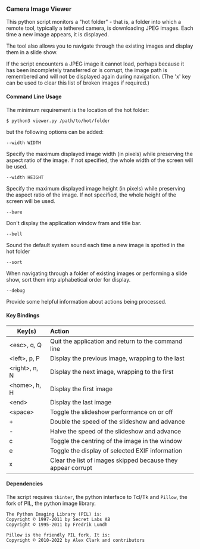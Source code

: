 ### Camera Image Viewer

This python script monitors a "hot folder" - that is, a folder into which
a remote tool, typically a tethered camera, is downloading JPEG images. 
Each  time a new image appears, it is displayed.

The tool also allows you to navigate through the existing images and display
them in a slide show.

If the script encounters a JPEG image it cannot load, perhaps because it
has been incompletely transferred or is corrupt, the image path is remembered
and will not be displayed again during navigation. (The 'x' key can be used
to clear this list of broken images if required.)

#### Command Line Usage

The minimum requirement is the location of the hot folder:

```bash
$ python3 viewer.py /path/to/hot/folder
```

but the following options can be added:

``--width WIDTH``

Specify the maximum displayed image width (in pixels) while preserving the
aspect ratio of the image. If not specified, the whole width of the screen 
will be used.

``--width HEIGHT``

Specify the maximum displayed image height (in pixels) while preserving the
aspect ratio of the image. If not specified, the whole height of the screen 
will be used.

``--bare``

Don't display the application window fram and title bar.

``--bell``

Sound the default system sound each time a new image is spotted in the 
hot folder

``--sort``

When navigating through a folder of existing images or performing a slide
show, sort them intp alphabetical order for display.

``--debug``

Provide some helpful information about actions being processed.

#### Key Bindings

Key(s)          | Action
--------------- | :-----
\<esc\>, q, Q   | Quit the application and return to the command line  
\<left\>, p, P  | Display the previous image, wrapping to the last 
\<right\>, n, N | Display the next image, wrapping to the first
\<home\>, h, H  | Display the first image
\<end\>         | Display the last image
\<space\>       | Toggle the slideshow performance on or off
+               | Double the speed of the slideshow and advance 
-               | Halve the speed of the slideshow and advance
c               | Toggle the centring of the image in the window
e               | Toggle the display of selected EXIF information
x               | Clear the list of images skipped because they appear corrupt


#### Dependencies

The script requires ``tkinter``, the python interface to Tcl/Tk and ``Pillow``,
the fork of PIL, the python image library.

    The Python Imaging Library (PIL) is:
    Copyright © 1997-2011 by Secret Labs AB
    Copyright © 1995-2011 by Fredrik Lundh

    Pillow is the friendly PIL fork. It is:
    Copyright © 2010-2022 by Alex Clark and contributors

